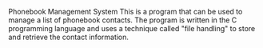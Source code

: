 Phonebook Management System
This is a  program that can be used to manage a list of phonebook contacts. The program is written in the C programming language and uses a technique called "file handling" to store and retrieve the contact information.


